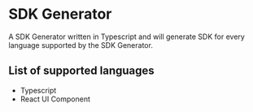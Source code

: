 # SDK Generator


A SDK Generator written in Typescript and will generate SDK for every language supported by the SDK Generator.

## List of supported languages

- Typescript
- React UI Component